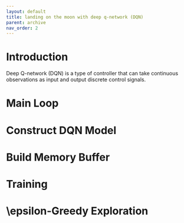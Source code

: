 ```yaml
---
layout: default
title: landing on the moon with deep q-network (DQN)
parent: archive
nav_order: 2
---
```


# Introduction
Deep Q-network (DQN) is a type of controller that can take continuous observations as input and output discrete control signals. 

# Main Loop

# Construct DQN Model

# Build Memory Buffer

# Training 

# \epsilon-Greedy Exploration


